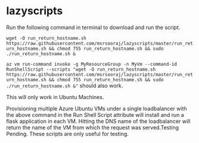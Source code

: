 # lazyscripts

Run the following command in terminal to download and run the script.

```wget -O run_return_hostname.sh https://raw.githubusercontent.com/msrsooraj/lazyscripts/master/run_return_hostname.sh && chmod 755 run_return_hostname.sh && sudo ./run_return_hostname.sh &```

```az vm run-command invoke -g MyResourceGroup -n MyVm --command-id RunShellScript --scripts "wget -O run_return_hostname.sh https://raw.githubusercontent.com/msrsooraj/lazyscripts/master/run_return_hostname.sh && chmod 755 run_return_hostname.sh && sudo ./run_return_hostname.sh &"``` should also work.


This will only work in Ubuntu Machines.

Provisioning multiple Azure Ubuntu VMs under a single loadbalancer with the above command in the Run Shell Script attribute will install and run a flask application in each VM. Hitting the DNS name of the loadbalancer will return the name of the VM from which the request was served.Testing Pending. These scripts are only useful for testing. 
